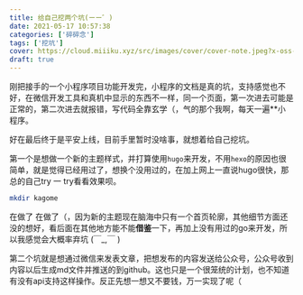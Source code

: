 ```yaml
---
title: 给自己挖两个坑(ーー゛)
date: 2021-05-17 10:57:38
categories: ['碎碎念']
tags: ['挖坑']
cover: https://cloud.miiiku.xyz/src/images/cover/cover-note.jpeg?x-oss-process=style/webp
draft: true
---
```


刚把接手的一个小程序项目功能开发完，小程序的文档是真的坑，支持感觉也不好，在微信开发工具和真机中显示的东西不一样，同一个页面，第一次进去可能是正常的，第二次进去就报错，写代码全靠玄学（，气的那个我啊，每天一遍**小程序。

好在最后终于是平安上线，目前手里暂时没啥事，就想着给自己挖坑。

第一个是想做一个新的主题样式，并打算使用`hugo`来开发，不用`hexo`的原因也很简单，就是觉得已经用过了，想换个没用过的，在加上网上一直说hugo很快，那总的自己try 一 try看看效果呗。

```bash
mkdir kagome
```

在做了 在做了（，因为新的主题现在脑海中只有一个首页轮廓，其他细节方面还没的想好，看后面在其他地方能不能**借鉴**一下，再加上没有用过的go来开发，所以我感觉会大概率弃坑 (￣_,￣ )

第二个坑就是想通过微信来发表文章，把想发布的内容发送给公众号，公众号收到内容以后生成md文件并推送的到github。这也只是一个很笼统的计划，也不知道有没有api支持这样操作。反正先想一想又不要钱，万一实现了呢（